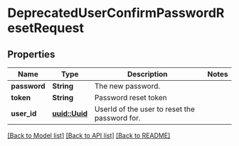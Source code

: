 # DeprecatedUserConfirmPasswordResetRequest

## Properties

Name | Type | Description | Notes
------------ | ------------- | ------------- | -------------
**password** | **String** | The new password. | 
**token** | **String** | Password reset token | 
**user_id** | [**uuid::Uuid**](uuid::Uuid.md) | UserId of the user to reset the password for. | 

[[Back to Model list]](../README.md#documentation-for-models) [[Back to API list]](../README.md#documentation-for-api-endpoints) [[Back to README]](../README.md)


